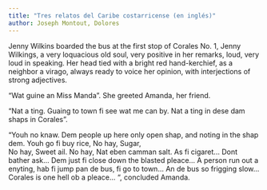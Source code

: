 ```yaml
---
title: "Tres relatos del Caribe costarricense (en inglés)"
author: Joseph Montout, Dolores
---
```

<div data-schema-version="8"><p>Jenny Wilkins boarded the bus at the first stop of Corales No. 1, Jenny Wilkings, a very loquacious old soul, very positive in her remarks, loud, very loud in speaking. Her head tied with a bright red hand-kerchief, as a neighbor a virago, always ready to voice her opinion, with interjections of strong adjectives.</p> <p>“Wat guine an Miss Manda”. She greeted Amanda, her friend.</p> <p>“Nat a ting. Guaing to town fi see wat me can by. Nat a ting in dese dam shaps in Corales”.</p> <p>“Youh no knaw. Dem people up here only open shap, and noting in the shap dem. Youh go fi buy rice, No hay, Sugar,<br>No hay, Sweet ail. No hay, Nat eben camman salt. As fi cigaret... Dont bather ask... Dem just fi close down the blasted pleace... A person run out a enyting, hab fi jump pan de bus, fi go to town... An de bus so frigging slow... Corales is one hell ob a pleace... “, concluded Amanda.</p> </div>